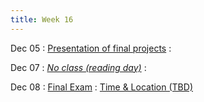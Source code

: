 ```yaml
---
title: Week 16
---
```


Dec 05
: [Presentation of final projects](#)
  : [](#)

Dec 07
: [*No class (reading day)*](#)
  : [](#)

Dec 08
: [Final Exam](#)
  : [Time & Location (TBD)](#)
